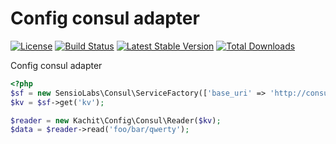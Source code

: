 Config consul adapter
===========
[![License](https://poser.pugx.org/leaphly/cart-bundle/license.svg)](https://packagist.org/packages/leaphly/cart-bundle)
[![Build Status](https://travis-ci.org/Kachit/config-consul.svg?branch=master)](https://travis-ci.org/Kachit/config-consul)
[![Latest Stable Version](https://poser.pugx.org/kachit/config-consul/v/stable)](https://packagist.org/packages/kachit/config-consul)
[![Total Downloads](https://poser.pugx.org/kachit/config-consul/downloads)](https://packagist.org/packages/kachit/config-consul)

Config consul adapter

```php
<?php
$sf = new SensioLabs\Consul\ServiceFactory(['base_uri' => 'http://consul.service.local']);
$kv = $sf->get('kv');

$reader = new Kachit\Config\Consul\Reader($kv);
$data = $reader->read('foo/bar/qwerty');
```
